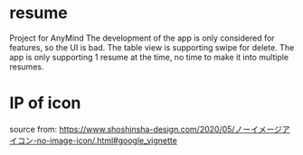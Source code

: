 # resume
Project for AnyMind
The development of the app is only considered for features, so the UI is bad.
The table view is supporting swipe for delete.
The app is only supporting 1 resume at the time, no time to make it into multiple resumes.



# IP of icon
source from: https://www.shoshinsha-design.com/2020/05/ノーイメージアイコン-no-image-icon/.html#google_vignette
